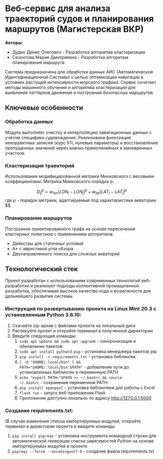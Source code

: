 # Веб-сервис для анализа траекторий судов и планирования маршрутов (Магистерская ВКР)
<b>Авторы:</b>
* Дудко Денис Олегович - Разработка алгоритма кластеризации
* Сазонтова Мария Дмитриевна - Разработка алгоритма планирования маршрута

  
Система предназначена для обработки данных АИС (Автоматической Идентификационной Системы) с целью оптимизации навигации в условиях растущей интенсивности морского трафика. Сервис сочетает методы машинного обучения и алгоритмы кластеризации для выявления паттернов движения и построения безопасных маршрутов.

## Ключевые особенности

### Обработка данных
Модуль выполняет очистку и интерполяцию навигационных данных с учётом специфики судовождения. Реализована фильтрация некорректных записей (курс 511, нулевые параметры) и восстановление пропущенных значений через анализ прямолинейных и маневренных участков.

### Кластеризация траекторий
Использование модифицированной метрики Минковского с весовыми коэффициентами:
Метрика Минковского порядка p:


$$
D_{ij}^p = w_{\text{lon}} \lvert LON_i - LON_j \rvert^p + w_{\text{lat}} \lvert LAT_i - LAT_j \rvert^p
$$
где p - порядок метрики, адаптируемый под характеристики акватории.
$$

### Планирование маршрутов
Построение ориентированного графа на основе пересечений кластерных полигонов с применением алгоритмов:
- Дейкстры для статичных условий
- A* с эвристикой угла обзора
- Двунаправленного поиска для сложных акваторий

## Технологический стек
Проект разработан с использованием современных технологий веб-разработки и реализует подходы коллективной промышленной разработки, обеспечивая высокое качество кода и возможности для дальнейшего развития системы.
### Инструкция по развертыванию проекта на Linux Mint 20.3 с установленным Python 3.8.10:
1. Скачайте zip-архив с файлами проекта на локальный диск
2. Распакуйте проект и откройте терминал в полученной директории
3. Введите следующие команды:
   1. <code>sudo apt update && sudo apt upgrade</code> - синхронизация и обновление пакетов
   2. <code>sudo apt install python3-pip</code> - установка менеджера пакетов pip
   3. <code>pip install -r requirements.txt</code> - установка библиотек
   4. <code>[ -d "$HOME/.local/bin" ] && PATH="$HOME/.local/bin:$PATH"</code> - добавление пути до установленных библиотек в переменную PATH
   5. <code>echo "export PATH="$PATH >> ~/.bashrc && source ~/.bashrc</code> - сохранение переменной PATH
   6. <code>pip install openpyxl</code> - установка библиотеки для работы с Excel
   7. <code>flask run</code> - запуск веб-приложения Flask 
   8. Приложение доступно локально по адресу http://127.0.0.1:5000

### Создание requirements.txt:
(В случае изменения списка импортируемых модулей, откройте терминал в директории проекта и введите команды: 
 1. <code>pip install pipreqs</code> - установка инструмента командной строки для автоматической генерации списка зависимостей Python на основе импортируемых модулей в проекте
 2. <code>pipreqs --force --encoding=utf-8</code> - создание файла requirements.txt
